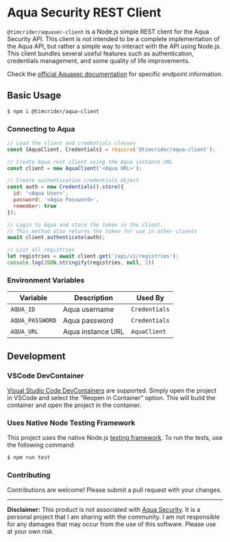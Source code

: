 # Aqua Security REST Client

`@timcrider/aquasec-client` is a Node.js simple REST client for the Aqua Security API. This client is not intended to be a complete implementation of the Aqua API, but rather a simple way to interact with the API using Node.js. This client bundles several useful features such as authentication, credentials management, and some quality of life improvements.

Check the [official Aquasec documentation](https://docs.aquasec.com/docs) for specific endpoint information.

## Basic Usage

```bash
$ npm i @timcrider/aqua-client
```

### Connecting to Aqua

```js
// Load the client and credentials classes
const {AquaClient, Credentials} = require('@timcrider/aqua-client');

// Create Aqua rest client using the Aqua instance URL
const client = new AquaClient('<Aqua URL>');

// Create authentication credentials object
const auth = new Credentials().store({
  id: '<Aqua User>',
  password: '<Aqua Password>',
  remember: true
});

// Login to Aqua and store the token in the client.
// This method also returns the token for use in other clients
await client.authenticate(auth);

// List all registries
let registries = await client.get('/api/v1/registries');
console.log(JSON.stringify(registries, null, 2))

```

### Environment Variables

| Variable | Description | Used By |
| --- | --- | --- |
| `AQUA_ID` | Aqua username | `Credentials` |
| `AQUA_PASSWORD` | Aqua password | `Credentials` |
| `AQUA_URL` | Aqua instance URL | `AquaClient` |

## Development

### VSCode DevContainer

[Visual Studio Code DevContainers](https://code.visualstudio.com/docs/devcontainers/containers) are supported.  Simply open the project in VSCode and select the "Reopen in Container" option.  This will build the container and open the project in the container.

### Uses Native Node Testing Framework

This project uses the native Node.js [testing framework](https://nodejs.org/docs/latest-v18.x/api/test.html).  To run the tests, use the following command:

```bash
$ npm run test
```

### Contributing

Contributions are welcome!  Please submit a pull request with your changes.

---
**Disclaimer:** This product is not associated with [Aqua Security](https://www.aquasec.com/).  It is a personal project that I am sharing with the community.  I am not responsible for any damages that may occur from the use of this software.  Please use at your own risk.